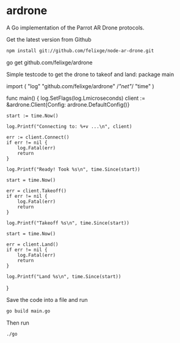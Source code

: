 ardrone
=======

A Go implementation of the Parrot AR Drone protocols.


Get the latest version from Github
```bash
npm install git://github.com/felixge/node-ar-drone.git
```
go get github.com/felixge/ardrone

Simple testcode to get the drone to takeof and land:
package main

import (
  "log"
	"github.com/felixge/ardrone"
	/*"net"*/
	"time"
)

func main() {
	log.SetFlags(log.Lmicroseconds)
	client := &ardrone.Client{Config: ardrone.DefaultConfig()}

	start := time.Now()

	log.Printf("Connecting to: %+v ...\n", client)

	err := client.Connect()
	if err != nil {
		log.Fatal(err)
		return
	}

	log.Printf("Ready! Took %s\n", time.Since(start))

	start = time.Now()

	err = client.Takeoff()
	if err != nil {
		log.Fatal(err)
		return
	}

	log.Printf("Takeoff %s\n", time.Since(start))

	start = time.Now()

	err = client.Land()
	if err != nil {
		log.Fatal(err)
		return
	}

	log.Printf("Land %s\n", time.Since(start))
}

Save the code into a file and run 
```bash
go build main.go
```

Then run
```bash
./go
```


